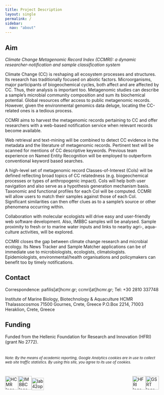 ```yaml
---
title: Project Description
layout: single
permalink: /
sidebar:
  nav: "about"
---
```


## Aim

*Climate Change Metagenomic Record Index (CCMRI): a dynamic researcher-notification and sample classification system*

Climate Change (CC) is reshaping all ecosystem processes and structures. Its research has traditionally focused on abiotic factors. Microorganisms, major participants of biogeochemical cycles, both affect and are affected by CC. Thus, their analysis is important too. Metagenomic studies can describe a sample’s microbial community composition and sum its biochemical potential. Global resources offer access to public metagenomic records. However, given the environmental genomics data deluge, locating the CC-related ones is a tedious process. 

CCMRI aims to harvest the metagenomic records pertaining to CC and offer researchers with a web-based notification service when relevant records become available. 

Web retrieval and text-mining will be combined to detect CC evidence in the metadata and the literature of metagenomic records. Pertinent text will be scanned for mentions of CC descriptive keywords. Previous team experience on Named Entity Recognition will be employed to outperform conventional keyword based searches. 

A high-level set of metagenomic record Classes-of-Interest (CoIs) will be defined reflecting broad topics of CC relatedness (e.g. biogeochemical processes or types of anthropogenic impact). CoIs will help both user navigation and also serve as a hypothesis generation mechanism basis. Taxonomic and functional profiles for each CoI will be computed. CCMRI will allow users to match their samples against those of each CoI. Significant similarities can then offer clues as to a sample’s source or other phenomena occurring within. 

Collaboration with molecular ecologists will drive easy and user-friendly web software development. Also, IMBBC samples will be analysed. Sample proximity to fresh or to marine water inputs and links to nearby agri-, aqua-culture activities, will be explored. 

CCMRI closes the gap between climate change research and microbial ecology. Its News Tracker and Sample Matcher applications can be of immediate use to microbiologists, ecologists, climatologists. Epidemiologists, environmental/health organisations and policymakers can benefit too by timely notifications.

## Contact

Correspondence: pafilis[at]hcmr.gr; ccmri[at]hcmr.gr; Tel: +30 2810 337748

Institute of Marine Biology,
Biotechnology & Aquaculture
HCMR
Thalassocosmos
71500 Gournes, Crete, Greece
P.O.Box 2214, 71003 Heraklion, Crete, Greece

## Funding

Funded from the Hellenic Foundation for Research and Innovation (HFRI) (grant No 2772).

<!-- Google Analytics in use message -->
<!-- <div style="     margin-left: auto;     margin-right: auto;     display: block;     width: 50%;
                      margin-top: 20%;       font-size: smaller;     font-style: italic;">-->
<div style="          margin-top: 7.5%;       font-size: smaller;     font-style: italic;">              
    Note: By the means of academic reporting, Google Analytics cookies are in use to collect web site traffic statistics.
    By using this site, you agree to its use of cookies.
</div>


<!-- Host institution and funding logos -->
<div style="          margin-top: 7.5%;">              
  <div style="float: left;"><a href="http://www.hcmr.gr"><img alt="HCMR logo" src="{{ site.baseurl }}/images/hcmr.png"            style="border: 0; height:3.1em;" /></a></div>
  <div style="float: left;"><a href="http://www.imbbc.hcmr.gr"><img alt="IMBBC logo" src="{{ site.baseurl }}/images/logo-imbbc.png"    style="border: 0; height:3.1em;" /></a></div>
  <div style="float: left;"><a href="http://lab42open.hcmr.gr"><img alt="lab42open logo" src="{{ site.baseurl }}/images/lab42open.png" style="border: 0; height: 2.9em; margin-top: 0.4em"/></a></div>
  
  <div style="float: right;"><a href="http://www.gsrt.gr"><img alt="GSRT logo" src="{{ site.baseurl }}/images/gsri.png"           style="border: 0; height:3.1em;"/></a></div>
  <div style="float: right;"><a href="http://www.elidek.gr"><img alt="HFRI logo" src="{{ site.baseurl }}/images/hfri.png"           style="border: 0; height:3.1em;"/></a></div>
</div>


